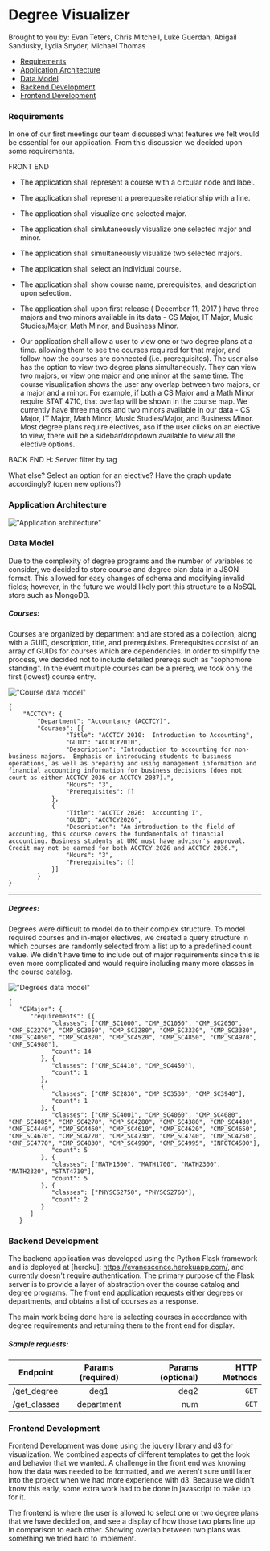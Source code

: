 # Degree Visualizer
Brought to you by: Evan Teters, Chris Mitchell, Luke Guerdan, Abigail Sandusky, Lydia Snyder, Michael Thomas   

- [Requirements](#requirements)
- [Application Architecture](#application-architecture)
- [Data Model](#data-model)
- [Backend Development](#backend-development)
- [Frontend Development](#frontend-development)




### Requirements

In one of our first meetings our team discussed what features we felt would be essential for our application. From this discussion we decided upon some requirements.

FRONT END

* The application shall represent a course with a circular node and label.
* The application shall represent a prerequesite relationship with a line.
* The application shall visualize one selected major. 
* The application shall simlutaneously visualize one selected major and minor.
* The application shall simultaneously visualize two selected majors.
* The application shall select an individual course.
* The application shall show course name, prerequisites, and description upon selection.
* The application shall upon first release ( December 11, 2017 ) have three majors and two minors available in its data - CS Major, IT Major, Music Studies/Major, Math Minor, and Business Minor. 

* Our application shall allow a user to view one or two degree plans at a time. 
allowing them to see the courses required for that major, and follow how the courses are connected (i.e. prerequisites).  The user also has the option to view two degree plans simultaneously.  They can view two majors, or view one major and one minor at the same time.  The course visualization shows the user any overlap between two majors, or a major and a minor.  For example, if both a CS Major and a Math Minor require STAT 4710, that overlap will be shown in the course map.  We currently have three majors and two minors available in our data - CS Major, IT Major, Math Minor, Music Studies/Major, and Business Minor.  Most degree plans require electives, aso if the user clicks on an elective to view, there will be a sidebar/dropdown available to view all the elective options.

BACK END
H: Server filter by tag

What else?
Select an option for an elective?
Have the graph update accordingly? (open new options?)

### Application Architecture

!["Application architecture"](docs/architecture.jpg "Application architecture")

### Data Model

Due to the complexity of degree programs and the number of variables to consider, we decided to store course and degree plan data in a JSON format. This allowed for easy changes of schema and modifying invalid fields; however, in the future we would likely port this structure to a NoSQL store such as MongoDB.

##### Courses:
Courses are organized by department and are stored as a collection, along with a GUID, description, title, and prerequisites. Prerequisites consist of an array of GUIDs for courses which are dependencies. In order to simplify the process, we decided not to include detailed prereqs such as "sophomore standing". In the event multiple courses can be a prereq, we took only the first (lowest) course entry.


!["Course data model"](docs/coursesdata.png "Course data model")

```
{
    "ACCTCY": {
        "Department": "Accountancy (ACCTCY)",
        "Courses": [{
                "Title": "ACCTCY 2010:  Introduction to Accounting",
                "GUID": "ACCTCY2010",
                "Description": "Introduction to accounting for non-business majors.  Emphasis on introducing students to business operations, as well as preparing and using management information and financial accounting information for business decisions (does not count as either ACCTCY 2036 or ACCTCY 2037).",
                "Hours": "3",
                "Prerequisites": []
            },
            {
                "Title": "ACCTCY 2026:  Accounting I",
                "GUID": "ACCTCY2026",
                "Description": "An introduction to the field of accounting, this course covers the fundamentals of financial accounting. Business students at UMC must have advisor's approval.  Credit may not be earned for both ACCTCY 2026 and ACCTCY 2036.",
                "Hours": "3",
                "Prerequisites": []
            }]
        }
}
```
*****
##### Degrees:

Degrees were difficult to model do to their complex structure. To model required courses and in-major electives, we created a query structure in which courses are randomly selected from a list up to a predefined count value. We didn't have time to include out of major requirements since this is even more complicated and would require including many more classes in the course catalog.

!["Degrees data model"](docs/degreesdata.png "Degrees data model")
```
{
   "CSMajor": {
      "requirements": [{
            "classes": ["CMP_SC1000", "CMP_SC1050", "CMP_SC2050", "CMP_SC2270", "CMP_SC3050", "CMP_SC3280", "CMP_SC3330", "CMP_SC3380", "CMP_SC4050", "CMP_SC4320", "CMP_SC4520", "CMP_SC4850", "CMP_SC4970", "CMP_SC4980"],
            "count": 14
         }, {
            "classes": ["CMP_SC4410", "CMP_SC4450"],
            "count": 1
         },
         {
            "classes": ["CMP_SC2830", "CMP_SC3530", "CMP_SC3940"],
            "count": 1
         }, {
            "classes": ["CMP_SC4001", "CMP_SC4060", "CMP_SC4080", "CMP_SC4085", "CMP_SC4270", "CMP_SC4280", "CMP_SC4380", "CMP_SC4430", "CMP_SC4440", "CMP_SC4460", "CMP_SC4610", "CMP_SC4620", "CMP_SC4650", "CMP_SC4670", "CMP_SC4720", "CMP_SC4730", "CMP_SC4740", "CMP_SC4750", "CMP_SC4770", "CMP_SC4830", "CMP_SC4990", "CMP_SC4995", "INFOTC4500"],
            "count": 5
         }, {
            "classes": ["MATH1500", "MATH1700", "MATH2300", "MATH2320", "STAT4710"],
            "count": 5
         }, {
            "classes": ["PHYSCS2750", "PHYSCS2760"],
            "count": 2
         }
      ]
   }
```
### Backend Development

The backend application was developed using the Python Flask framework and is deployed at [heroku]: https://evanescence.herokuapp.com/, and currently doesn't require authentication. The primary purpose of the Flask server is to provide a layer of abstraction over the course catalog and degree programs. The front end application requests either degrees or departments, and obtains a list of courses as a response.

The main work being done here is selecting courses in accordance with degree requirements and returning them to the front end for display.

##### Sample requests:

| Endpoint      | Params (required) | Params (optional)  | HTTP Methods
| ------------- |:------------------:| -----------------:|------------:|
| /get_degree   | deg1               | deg2              | `GET`
| /get_classes  | department         | num               | `GET`


### Frontend Development

Frontend Development was done using the jquery library and [d3](https://d3js.org/) for visualization. We combined aspects of different templates to get the look and behavior that we wanted. A challenge in the front end was knowing how the data was needed to be formatted, and we weren't sure until later into the project when we had more experience with d3. Because we didn't know this early, some extra work had to be done in javascript to make up for it.

The frontend is where the user is allowed to select one or two degree plans that we have decided on, and see a display of how those two plans line up in comparison to each other. Showing overlap between two plans was something we tried hard to implement.
